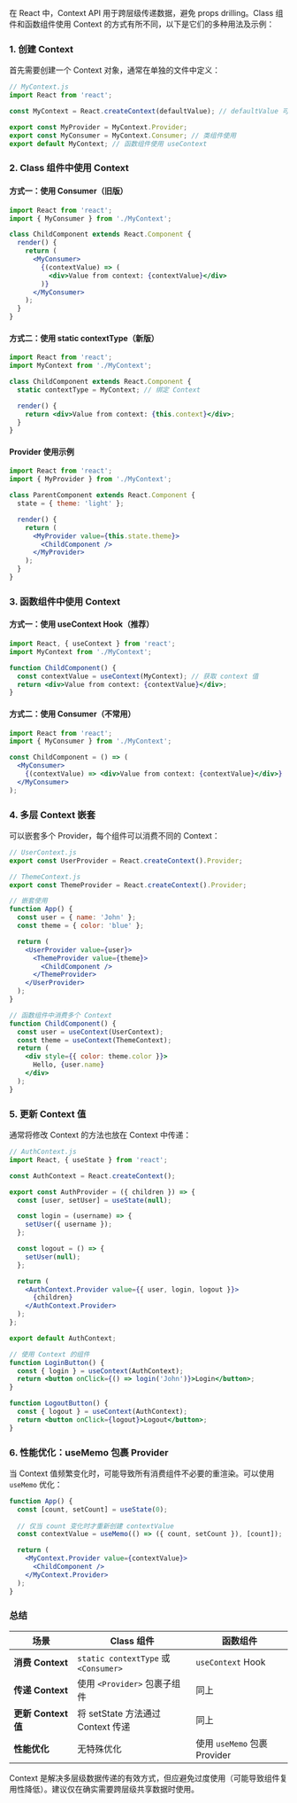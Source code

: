 在 React 中，Context API 用于跨层级传递数据，避免 props drilling。Class 组件和函数组件使用 Context 的方式有所不同，以下是它们的多种用法及示例：


### **1. 创建 Context**
首先需要创建一个 Context 对象，通常在单独的文件中定义：

```jsx
// MyContext.js
import React from 'react';

const MyContext = React.createContext(defaultValue); // defaultValue 可选

export const MyProvider = MyContext.Provider;
export const MyConsumer = MyContext.Consumer; // 类组件使用
export default MyContext; // 函数组件使用 useContext
```


### **2. Class 组件中使用 Context**
#### **方式一：使用 Consumer（旧版）**
```jsx
import React from 'react';
import { MyConsumer } from './MyContext';

class ChildComponent extends React.Component {
  render() {
    return (
      <MyConsumer>
        {(contextValue) => (
          <div>Value from context: {contextValue}</div>
        )}
      </MyConsumer>
    );
  }
}
```

#### **方式二：使用 static contextType（新版）**
```jsx
import React from 'react';
import MyContext from './MyContext';

class ChildComponent extends React.Component {
  static contextType = MyContext; // 绑定 Context

  render() {
    return <div>Value from context: {this.context}</div>;
  }
}
```

#### **Provider 使用示例**
```jsx
import React from 'react';
import { MyProvider } from './MyContext';

class ParentComponent extends React.Component {
  state = { theme: 'light' };

  render() {
    return (
      <MyProvider value={this.state.theme}>
        <ChildComponent />
      </MyProvider>
    );
  }
}
```


### **3. 函数组件中使用 Context**
#### **方式一：使用 useContext Hook（推荐）**
```jsx
import React, { useContext } from 'react';
import MyContext from './MyContext';

function ChildComponent() {
  const contextValue = useContext(MyContext); // 获取 context 值
  return <div>Value from context: {contextValue}</div>;
}
```

#### **方式二：使用 Consumer（不常用）**
```jsx
import React from 'react';
import { MyConsumer } from './MyContext';

const ChildComponent = () => (
  <MyConsumer>
    {(contextValue) => <div>Value from context: {contextValue}</div>}
  </MyConsumer>
);
```


### **4. 多层 Context 嵌套**
可以嵌套多个 Provider，每个组件可以消费不同的 Context：

```jsx
// UserContext.js
export const UserProvider = React.createContext().Provider;

// ThemeContext.js
export const ThemeProvider = React.createContext().Provider;

// 嵌套使用
function App() {
  const user = { name: 'John' };
  const theme = { color: 'blue' };

  return (
    <UserProvider value={user}>
      <ThemeProvider value={theme}>
        <ChildComponent />
      </ThemeProvider>
    </UserProvider>
  );
}

// 函数组件中消费多个 Context
function ChildComponent() {
  const user = useContext(UserContext);
  const theme = useContext(ThemeContext);
  return (
    <div style={{ color: theme.color }}>
      Hello, {user.name}
    </div>
  );
}
```


### **5. 更新 Context 值**
通常将修改 Context 的方法也放在 Context 中传递：

```jsx
// AuthContext.js
import React, { useState } from 'react';

const AuthContext = React.createContext();

export const AuthProvider = ({ children }) => {
  const [user, setUser] = useState(null);

  const login = (username) => {
    setUser({ username });
  };

  const logout = () => {
    setUser(null);
  };

  return (
    <AuthContext.Provider value={{ user, login, logout }}>
      {children}
    </AuthContext.Provider>
  );
};

export default AuthContext;
```

```jsx
// 使用 Context 的组件
function LoginButton() {
  const { login } = useContext(AuthContext);
  return <button onClick={() => login('John')}>Login</button>;
}

function LogoutButton() {
  const { logout } = useContext(AuthContext);
  return <button onClick={logout}>Logout</button>;
}
```


### **6. 性能优化：useMemo 包裹 Provider**
当 Context 值频繁变化时，可能导致所有消费组件不必要的重渲染。可以使用 `useMemo` 优化：

```jsx
function App() {
  const [count, setCount] = useState(0);
  
  // 仅当 count 变化时才重新创建 contextValue
  const contextValue = useMemo(() => ({ count, setCount }), [count]);

  return (
    <MyContext.Provider value={contextValue}>
      <ChildComponent />
    </MyContext.Provider>
  );
}
```


### **总结**
| **场景**               | **Class 组件**                     | **函数组件**                     |
|------------------------|------------------------------------|----------------------------------|
| **消费 Context**       | `static contextType` 或 `<Consumer>` | `useContext` Hook                |
| **传递 Context**       | 使用 `<Provider>` 包裹子组件       | 同上                             |
| **更新 Context 值**   | 将 setState 方法通过 Context 传递  | 同上                             |
| **性能优化**           | 无特殊优化                         | 使用 `useMemo` 包裹 Provider     |

Context 是解决多层级数据传递的有效方式，但应避免过度使用（可能导致组件复用性降低）。建议仅在确实需要跨层级共享数据时使用。